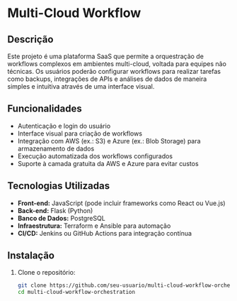 # Multi-Cloud Workflow

## Descrição
Este projeto é uma plataforma SaaS que permite a orquestração de workflows complexos em ambientes multi-cloud, voltada para equipes não técnicas. Os usuários poderão configurar workflows para realizar tarefas como backups, integrações de APIs e análises de dados de maneira simples e intuitiva através de uma interface visual.

## Funcionalidades
- Autenticação e login do usuário
- Interface visual para criação de workflows
- Integração com AWS (ex.: S3) e Azure (ex.: Blob Storage) para armazenamento de dados
- Execução automatizada dos workflows configurados
- Suporte à camada gratuita da AWS e Azure para evitar custos

## Tecnologias Utilizadas
- **Front-end:** JavaScript (pode incluir frameworks como React ou Vue.js)
- **Back-end:** Flask (Python)
- **Banco de Dados:** PostgreSQL
- **Infraestrutura:** Terraform e Ansible para automação
- **CI/CD:** Jenkins ou GitHub Actions para integração contínua

## Instalação
1. Clone o repositório:
   ```bash
   git clone https://github.com/seu-usuario/multi-cloud-workflow-orchestration.git
   cd multi-cloud-workflow-orchestration

